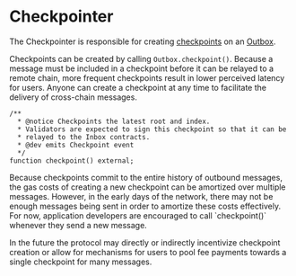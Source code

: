 # Checkpointer

The Checkpointer is responsible for creating [checkpoints](../messaging/#checkpoints) on an [Outbox](../messaging/outbox.md).

Checkpoints can be created by calling `Outbox.checkpoint()`.  Because a message must be included in a checkpoint before it can be relayed to a remote chain, more frequent checkpoints result in lower perceived latency for users. Anyone can create a checkpoint at any time to facilitate the delivery of cross-chain messages.

```solidity
/**
  * @notice Checkpoints the latest root and index.
  * Validators are expected to sign this checkpoint so that it can be
  * relayed to the Inbox contracts.
  * @dev emits Checkpoint event
  */
function checkpoint() external;
```

Because checkpoints commit to the entire history of outbound messages, the gas costs of creating a new checkpoint can be amortized over multiple messages. However, in the early days of the network, there may not be enough messages being sent in order to amortize these costs effectively. For now, application developers are encouraged to call \`checkpoint()\` whenever they send a new message.

In the future the protocol may directly or indirectly incentivize checkpoint creation or allow for mechanisms for users to pool fee payments towards a single checkpoint for many messages.
